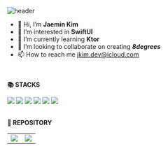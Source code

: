![header](https://capsule-render.vercel.app/api?type=Waving&color=auto&height=300&section=header&text=Hire%20me!&fontSize=90)

<div align=left> 

- 👋 Hi, I’m **Jaemin Kim**
- 👀 I’m interested in **SwiftUI**
- 🌱 I’m currently learning **Ktor**
- 💞️ I’m looking to collaborate on creating ***8degrees***
- 📫 How to reach me [jkim.dev@icloud.com](jkim.dev@icloud.com)

</br>

**📚 STACKS**

<img src="https://img.shields.io/badge/Swift-F05138?style=for-the-badge&logo=Swift&logoColor=white">
<img src="https://img.shields.io/badge/Kotlin-7F52FF?style=for-the-badge&logo=Kotlin&logoColor=white">
<img src="https://img.shields.io/badge/Spring-6DB33F?style=for-the-badge&logo=Spring&logoColor=white">
  <img src="https://img.shields.io/badge/html5-E34F26?style=for-the-badge&logo=html5&logoColor=white"> 
  <img src="https://img.shields.io/badge/css3-1572B6?style=for-the-badge&logo=css3&logoColor=white"> 
  <img src="https://img.shields.io/badge/JavaScript-F7DF1E?style=for-the-badge&logo=JavaScript&logoColor=white"> 
</div>

<br>

**📂 REPOSITORY**

<table>
  <tr>
    <td valign="top"><img src="https://github-readme-stats.vercel.app/api/top-langs/?username=jkimdev&layout=compact"/></td>
    <td valign="top"><img src="https://github-readme-stats.vercel.app/api?username=jkimdev&show_icons=true&theme=jolly"/></td>
  </tr>
</table>
<table>

